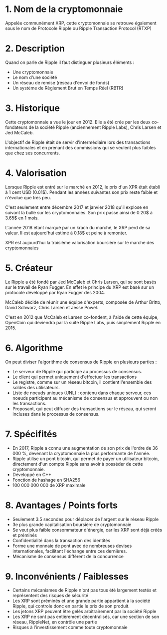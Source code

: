 # 1. Nom de la cryptomonnaie

Appelée communément XRP, cette cryptomonnaie se retrouve également sous le nom de Protocole Ripple ou Ripple Transaction Protocol (RTXP)

# 2. Description

Quand on parle de Ripple il faut distinguer plusieurs éléments :

- Une cryptomonnaie
- Le nom d'une société
- Un réseau de remise (réseau d'envoi de fonds)
- Un système de Règlement Brut en Temps Réel (RBTR)
	
# 3. Historique

Cette cryptomonnaie a vue le jour en 2012. Elle a été crée par les deux co-fondateurs de la société Ripple (anciennement Ripple Labs), Chris Larsen et Jed McCaleb.

L'objectif de Ripple était de servir d'intermédiaire lors des transactions internationales et en prenant des commissions qui se veulent plus faibles que chez ses concurrents.

# 4. Valorisation

Lorsque Ripple est entré sur le marché en 2012, le prix d'un XPR était établi à 1 cent USD (0.01$). Pendant les années suivantes son prix reste faible et n'évolue que très peu.

C'est seulement entre décembre 2017 et janvier 2018 qu'il explose en suivant la bulle sur les cryptomonnaies. Son prix passe ainsi de 0.20$ à 3.65$ en 1 mois.

L'année 2018 étant marqué par un krach du marché, le XRP perd de sa valeur. Il est aujourd'hui estimé à 0.18$ et peine à remonter.

XPR est aujourd'hui la troisième valorisation boursière sur le marche des cryptomonnaies

# 5. Créateur

Le Ripple a été fondé par Jed McCaleb et Chris Larsen, qui se sont basés sur le travail de Ryan Fugger. En effet le principe du XRP est basé sur un protocole développé par Ryan Fugger dès 2004.

McCaleb décide de réunir une équipe d'experts, composée de Arthur Britto, David Schwarz, Chris Larsen et Jesse Powel.

C'est en 2012 que McCaleb et Larsen co-fondent, à l'aide de cette équipe, OpenCoin qui deviendra par la suite Ripple Labs, puis simplement Ripple en 2015.

# 6. Algorithme

On peut diviser l'algorithme de consensus de Ripple en plusieurs parties :

- Le serveur de Ripple qui participe au processus de consensus.
- Le client qui permet uniquement d'effectuer les transactions
- Le registre, comme sur un réseau bitcoin, il contient l'ensemble des soldes des utilisateurs.
- Liste de noeuds uniques (UNL) : contenu dans chaque serveur, ces noeuds participent au mécanisme de consensus et approuvent ou non les transactions.
- Proposant, qui peut diffuser des transactions sur le réseau, qui seront incluses dans le processus de consensus.
	
# 7. Spécifités
	
 - En 2017, Ripple a connu une augmentation de son prix de l'ordre de 36 000 %, devenant la cryptomonnaie la plus performante de l'année.
 - Ripple utilise un pont bitcoin, qui permet de payer un utilisateur bitcoin, directement d'un compte Ripple sans avoir à posséder de cette cryptomonnaie.
 - Développé en C++
 - Fonction de hashage en SHA256
 - 100 000 000 000 de XRP maximale
 
 # 8. Avantages / Points forts
 
 - Seulement 3.5 secondes pour déplacer de l'argent sur le réseau Ripple
 - 3e plus grande capitalisation boursière de cryptomonnaie
 - Se veut plus faible consommateur d'énergie, car les XRP sont déjà créés et préminés
 - Confidentialité dans la transaction des identités
 - Forme une monnaie de pont avec de nombreuses devises internationales, facilitant l'échange entre ces dernières.
 - Mécanisme de consensus différent de la concurrence
 
 # 9. Inconvénients / Faiblesses
 
 - Certains mécanismes de Ripple n'ont pas tous été largement testés et représentent des risques de sécurité
 - Les XRP sont préminés et une grande partie appartient à la société Ripple, qui controle donc en partie le prix de son produit.
 - Les jetons XRP peuvent être gelés arbitrairement par la société Ripple
 - Les XRP ne sont pas entièrement décentralisés, car une section de son réseau, RippleNet, en contrôle une partie
 - Risques à l'investissement comme toute cryptomonnaie